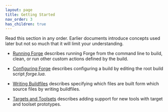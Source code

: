 ```yaml
---
layout: page
title: Getting Started
nav_order: 3
has_children: true
---
```


Read this section in any order.  Earlier documents introduce concepts used later but not so much that it will limit your understanding.

- [Running Forge](running-forge.md) describes running Forge from the command line to build, clean, or run other custom actions defined by the build.

- [Configuring Forge](configuring-forge.md) describes configuring a build by editing the root build script *forge.lua*.

- [Writing Buildfiles](writing-buildfiles.md) describes specifying which files are built form which source files by writing buildfiles.

- [Targets and Toolsets](targets-and-toolsets.md) describes adding support for new tools with target and toolset prototypes.
